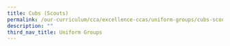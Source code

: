 ```yaml
---
title: Cubs (Scouts)
permalink: /our-curriculum/cca/excellence-ccas/uniform-groups/cubs-scouts
description: ""
third_nav_title: Uniform Groups
---
```


